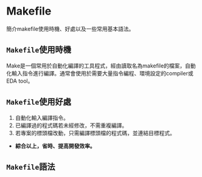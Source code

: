 # Makefile
簡介makefile使用時機、好處以及一些常用基本語法。
## `Makefile`使用時機
Make是一個常用於自動化編譯的工具程式，經由讀取名為makefile的檔案，自動化輸入指令進行編譯。通常會使用於需要大量指令編程、環境設定的compiler或EDA tool。
## `Makefile`使用好處
1. 自動化輸入編譯指令。
2. 已編譯過的程式碼若未經修改，不需重複編譯。
3. 若專案的標頭檔改動，只需編譯標頭檔的程式碼，並連結目標程式。

* **綜合以上，省時、提高開發效率。**
## `Makefile`語法
